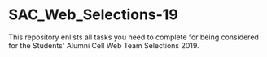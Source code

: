 # SAC_Web_Selections-19
This repository enlists all tasks you need to complete for being considered for the Students' Alumni Cell Web Team Selections 2019.
